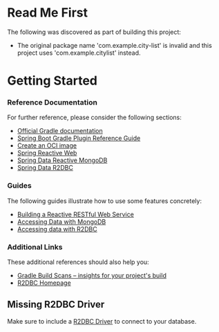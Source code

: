 # Read Me First
The following was discovered as part of building this project:

* The original package name 'com.example.city-list' is invalid and this project uses 'com.example.citylist' instead.

# Getting Started

### Reference Documentation
For further reference, please consider the following sections:

* [Official Gradle documentation](https://docs.gradle.org)
* [Spring Boot Gradle Plugin Reference Guide](https://docs.spring.io/spring-boot/docs/2.7.5/gradle-plugin/reference/html/)
* [Create an OCI image](https://docs.spring.io/spring-boot/docs/2.7.5/gradle-plugin/reference/html/#build-image)
* [Spring Reactive Web](https://docs.spring.io/spring-boot/docs/2.7.5/reference/htmlsingle/#web.reactive)
* [Spring Data Reactive MongoDB](https://docs.spring.io/spring-boot/docs/2.7.5/reference/htmlsingle/#data.nosql.mongodb)
* [Spring Data R2DBC](https://docs.spring.io/spring-boot/docs/2.7.5/reference/htmlsingle/#data.sql.r2dbc)

### Guides
The following guides illustrate how to use some features concretely:

* [Building a Reactive RESTful Web Service](https://spring.io/guides/gs/reactive-rest-service/)
* [Accessing Data with MongoDB](https://spring.io/guides/gs/accessing-data-mongodb/)
* [Accessing data with R2DBC](https://spring.io/guides/gs/accessing-data-r2dbc/)

### Additional Links
These additional references should also help you:

* [Gradle Build Scans – insights for your project's build](https://scans.gradle.com#gradle)
* [R2DBC Homepage](https://r2dbc.io)

## Missing R2DBC Driver

Make sure to include a [R2DBC Driver](https://r2dbc.io/drivers/) to connect to your database.
